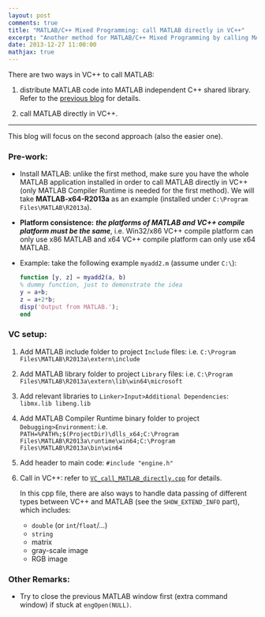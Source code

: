 ```yaml
---
layout: post
comments: true
title: "MATLAB/C++ Mixed Programming: call MATLAB directly in VC++"
excerpt: "Another method for MATLAB/C++ Mixed Programming by calling MATLAB directly in VC++."
date: 2013-12-27 11:00:00
mathjax: true
---
```


There are two ways in VC++ to call MATLAB:

1. distribute MATLAB code into MATLAB independent C++ shared library. Refer to the [previous blog](http://blog-ythu.github.io/2012/04/29/mixed-programming-distribute-MATLAB/) for details.

2. call MATLAB directly in VC++.

---
This blog will focus on the second approach (also the easier one).

<!-- add TOC here -->
<div id="renderIn"></div>

### Pre-work:
- Install MATLAB: unlike the first method, make sure you have the whole MATLAB application installed in order to call MATLAB directly in VC++ (only MATLAB Compiler Runtime is needed for the first method). We will take **MATLAB-x64-R2013a** as an example (installed under `C:\Program Files\MATLAB\R2013a`).
- **Platform consistence:** ***the platforms of MATLAB and VC++ compile platform must be the same***, i.e. Win32/x86 VC\++ compile platform can only use x86 MATLAB and x64 VC\++ compile platform can only use x64 MATLAB.
- Example: take the following example `myadd2.m` (assume under `C:\`):

	```matlab
	function [y, z] = myadd2(a, b)
	% dummy function, just to demonstrate the idea
	y = a+b;
	z = a+2*b;
	disp('Output from MATLAB.');
	end
	```

### VC setup:
1. Add MATLAB include folder to project `Include` files: i.e. `C:\Program Files\MATLAB\R2013a\extern\include`
2. Add MATLAB library folder to project `Library` files: i.e. `C:\Program Files\MATLAB\R2013a\extern\lib\win64\microsoft`
3. Add relevant libraries to `Linker>Input>Additional Dependencies`: `libmx.lib libeng.lib`
4. Add MATLAB Compiler Runtime binary folder to project `Debugging>Environment`: i.e. `PATH=%PATH%;$(ProjectDir)\dlls_x64;C:\Program Files\MATLAB\R2013a\runtime\win64;C:\Program Files\MATLAB\R2013a\bin\win64`
5. Add header to main code: `#include "engine.h"`
2. Call in VC++: refer to [`VC_call_MATLAB_directly.cpp`](https://bitbucket.org/herohuyongtao/files/src/tip/files/cplusplus/VC_call_MATLAB_directly.cpp) for details.

	In this cpp file, there are also ways to handle data passing of different types between VC++ and MATLAB (see the `SHOW_EXTEND_INFO` part), which includes:
    - `double` (or `int`/`float`/…)
    - `string`
    - matrix
    - gray-scale image
    - RGB image

### Other Remarks:
- Try to close the previous MATLAB window first (extra command window) if stuck at `engOpen(NULL)`.
